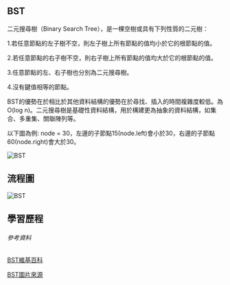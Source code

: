 ## BST
二元搜尋樹（Binary Search Tree），是一棵空樹或具有下列性質的二元樹：

1.若任意節點的左子樹不空，則左子樹上所有節點的值均小於它的根節點的值。

2.若任意節點的右子樹不空，則右子樹上所有節點的值均大於它的根節點的值。

3.任意節點的左、右子樹也分別為二元搜尋樹。

4.沒有鍵值相等的節點。

BST的優勢在於相比於其他資料結構的優勢在於尋找、插入的時間複雜度較低。為 O(log n)。二元搜尋樹是基礎性資料結構，用於構建更為抽象的資料結構，如集合、多重集、關聯陣列等。

以下圖為例:
node = 30，左邊的子節點15(node.left)會小於30，右邊的子節點60(node.right)會大於30。

![BST](https://github.com/tzuying0312/Learning-Code/blob/master/photo/binary-search-tree.png)

## 流程圖
![BST](https://github.com/tzuying0312/Learning-Code/blob/master/photo/BST.png)

## 學習歷程

###### 參考資料
[BST維基百科](https://zh.wikipedia.org/wiki/%E4%BA%8C%E5%85%83%E6%90%9C%E5%B0%8B%E6%A8%B9)

[BST圖片來源](https://www.javatpoint.com/binary-search-tree)
